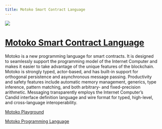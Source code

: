 ```yaml
---
title: Motoko Smart Contract Language
---
```


![](/img/how-it-works/motoko.600x300.jpg)

# [Motoko Smart Contract Language](/how-it-works/motoko/)

Motoko is a new programming language for smart contracts. It is designed to seamlessly support the programming model of the Internet Computer and makes it easier to take advantage of the unique features of the blockchain. Motoko is strongly typed, actor-based, and has built-in support for orthogonal persistence and asynchronous message passing. Productivity and safety features include automatic memory management, generics, type inference, pattern matching, and both arbitrary- and fixed-precision arithmetic. Messaging transparently employs the Internet Computer’s Candid interface definition language and wire format for typed, high-level, and cross-language interoperability.

<!-- [Learn more](/how-it-works/motoko/) -->

<!-- [Motoko – Open Source](https://github.com/dfinity/motoko) -->

[Motoko Playground](https://m7sm4-2iaaa-aaaab-qabra-cai.raw.ic0.app/)

<!-- [Motoko, a Programming Language Designed for the Internet Computer, Is Now Open Source](https://medium.com/dfinity/motoko-a-programming-language-designed-for-the-internet-computer-is-now-open-source-8d85da4db735) -->

[Motoko Programming Language](https://internetcomputer.org/docs/language-guide/motoko.html)

<!-- [Learn the basics of Motoko](https://internetcomputer.org/docs/developers-guide/basic-syntax-rules.html)

[Motoko style guidelines](https://internetcomputer.org/docs/language-guide/style.html)

[Motoko grammar](https://internetcomputer.org/docs/language-guide/motoko-grammar.html)

[Motoko base library](https://internetcomputer.org/docs/base-libraries/stdlib-intro.html) -->
